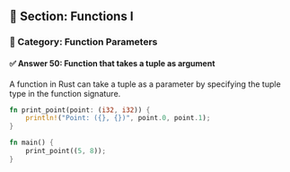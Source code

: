 ## 📘 Section: Functions I  
### 🔹 Category: Function Parameters  
#### ✅ Answer 50: Function that takes a tuple as argument

A function in Rust can take a tuple as a parameter by specifying the tuple type in the function signature.

```rust
fn print_point(point: (i32, i32)) {
    println!("Point: ({}, {})", point.0, point.1);
}

fn main() {
    print_point((5, 8));
}
```
